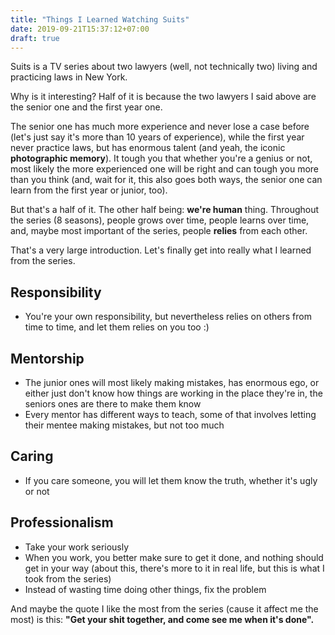 ```yaml
---
title: "Things I Learned Watching Suits"
date: 2019-09-21T15:37:12+07:00
draft: true
---
```


Suits is a TV series about two lawyers (well, not technically two) living and practicing laws in New York.

Why is it interesting? Half of it is because the two lawyers I said above are the senior one and the first year one.

The senior one has much more experience and never lose a case before (let's just say it's more than 10 years of experience), while the first year never practice laws, but has enormous talent (and yeah, the iconic **photographic memory**). It tough you that whether you're a genius or not, most likely the more experienced one will be right and can tough you more than you think (and, wait for it, this also goes both ways, the senior one can learn from the first year or junior, too).

But that's a half of it. The other half being: **we're human** thing. Throughout the series (8 seasons), people grows over time, people learns over time, and, maybe most important of the series, people **relies** from each other.

That's a very large introduction. Let's finally get into really what I learned from the series.

## Responsibility

* You're your own responsibility, but nevertheless relies on others from time to time, and let them relies on you too :)

## Mentorship

* The junior ones will most likely making mistakes, has enormous ego, or either just don't know how things are working in the place they're in, the seniors ones are there to make them know
* Every mentor has different ways to teach, some of that involves letting their mentee making mistakes, but not too much

## Caring

* If you care someone, you will let them know the truth, whether it's ugly or not

## Professionalism

* Take your work seriously
* When you work, you better make sure to get it done, and nothing should get in your way (about this, there's more to it in real life, but this is what I took from the series)
* Instead of wasting time doing other things, fix the problem

And maybe the quote I like the most from the series (cause it affect me the most) is this: **"Get your shit together, and come see me when it's done".**
